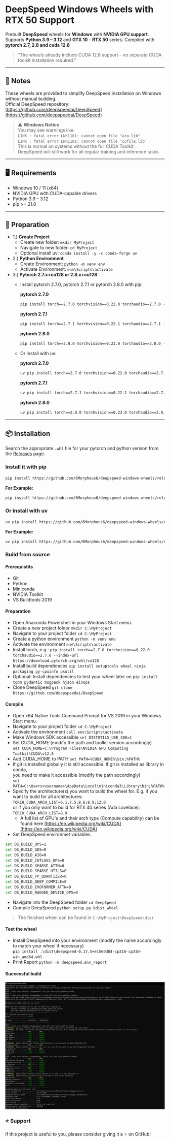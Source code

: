 # DeepSpeed Windows Wheels with RTX 50 Support

Prebuilt **DeepSpeed** wheels for **Windows** with **NVIDIA GPU support**.  
Supports **Python 3.9 – 3.12** and **GTX 10** - **RTX 50** series.
Compiled with **pytorch 2.7, 2.8 and cuda 12.8**  
> “The wheels already include CUDA 12.8 support – no separate CUDA toolkit installation  required.”

---

## 📜 Notes

These wheels are provided to simplify DeepSpeed installation on Windows without manual building.  
Official DeepSpeed repository: [https://github.com/deepspeedai/DeepSpeed](https://github.com/deepspeedai/DeepSpeed)

> ⚠ **Windows Notice**  
You may see warnings like:  
`LINK : fatal error LNK1181: cannot open file "aio.lib"`  
`LINK : fatal error LNK1181: cannot open file 'cufile.lib'`  
This is normal on systems without the full CUDA Toolkit.  
DeepSpeed will still work for all regular training and inference tasks.

---

## 🖥️ Requirements

- Windows 10 / 11 (x64)  
- NVIDIA GPU with CUDA-capable drivers  
- Python 3.9 – 3.12  
- pip >= 21.0

---

## 🔧 Preparation

- 1.) **Create Project**
  - Create new folder: `mkdir MyProject`
  - Navigate to new folder: `cd MyProject`
  - Optional install uv: `conda install -y -c conda-forge uv`
- 2.) **Python Environment**
  - Create Environment: `python -m venv env`
  - Activate Environment: `env\Scripts\activate`
- 3.) **Pytorch 2.7.x+cu128 or 2.8.x+cu128**
  - Install pytorch 2.7.0, pytorch 2.7.1 or pytorch 2.8.0 with pip:
  
    **pytorch 2.7.0**

    ```bash
    pip install torch==2.7.0 torchvision==0.22.0 torchaudio==2.7.0 --index-url https://download.pytorch.org/whl/cu128
    ```

    **pytorch 2.7.1**

    ```bash
    pip install torch==2.7.1 torchvision==0.22.1 torchaudio==2.7.1 --index-url https://download.pytorch.org/whl/cu128
    ```

    **pytorch 2.8.0**

    ```bash
    pip install torch==2.8.0 torchvision==0.23.0 torchaudio==2.8.0 --index-url https://download.pytorch.org/whl/cu128
    ```

  - Or install with uv:
  
    **pytorch 2.7.0**

    ```bash
    uv pip install torch==2.7.0 torchvision==0.22.0 torchaudio==2.7.0 --index-url https://download.pytorch.org/whl/cu128
    ```

    **pytorch 2.7.1**

    ```bash
    uv pip install torch==2.7.1 torchvision==0.22.1 torchaudio==2.7.1 --index-url https://download.pytorch.org/whl/cu128
    ```

    **pytorch 2.8.0**

    ```bash
    uv pip install torch==2.8.0 torchvision==0.23.0 torchaudio==2.8.0 --index-url https://download.pytorch.org/whl/cu128
    ```

---

## 📦 Installation

Search the appropriate `.whl` file for your pytorch and python version from the [Releases](https://github.com/6Morpheus6/deepspeed-windows-wheels/releases) page.

### Install it with pip

```bash
pip install https://github.com/6Morpheus6/deepspeed-windows-wheels/releases/download/<tag>deepspeed‑<version>‑<torch version>torch+cu128-cp<python version>‑cp<python version>‑win_amd64.whl
```

**For Example:**

```bash
pip install https://github.com/6Morpheus6/deepspeed-windows-wheels/releases/download/v0.17.5/deepspeed-0.17.5+e1560d84-2.7torch+cu128-cp310-cp310-win_amd64.whl
```

### Or install with uv

```bash
uv pip install https://github.com/6Morpheus6/deepspeed-windows-wheels/releases/download/<tag>deepspeed‑<version>‑<torch version>torch+cu128-cp<python version>‑cp<python version>‑win_amd64.whl
```

**For Example:**

```bash
uv pip install https://github.com/6Morpheus6/deepspeed-windows-wheels/releases/download/v0.17.5/deepspeed-0.17.5+e1560d84-2.7torch+cu128-cp310-cp310-win_amd64.whl
```

### Build from source

#### Prerequistits

- Git
- Python
- Miniconda
- NVIDIA Toolkit
- VS Buildtools 2019

#### Preparation

- Open Anaconda Powershell in your Windows Start menu.
- Create a new project folder `mkdir C:\MyProject`
- Navigate to your project folder `cd C:\MyProject`
- Create a python environment `python -m venv env`
- Activate the environment `env\Scripts\activate`
- Install torch, e.g.: `pip install torch==2.7.0 torchvision==0.22.0 torchaudio==2.7.0 --index-url https://download.pytorch.org/whl/cu128`
- Install build dependencies `pip install setuptools wheel ninja packaging py-cpuinfo psutil`
- Optional: Install dependencies to test your wheel later on `pip install tqdm pydantic msgpack hjson einops`
- Clone DeepSpeed `git clone https://github.com/deepspeedai/DeepSpeed`

#### Compile

- Open x64 Native Tools Command Prompt for VS 2019 in your Windows Start menu.
- Navigate to your project folder `cd C:\MyProject`
- Activate the environment `call env\Scripts\activate`
- Make Windows SDK accessible `set DISTUTILS_USE_SDK=1`
- Set CUDA_HOME (modify the path and toolkit version accordingly)  
  `set CUDA_HOME=C:\Program Files\NVIDIA GPU Computing Toolkit\CUDA\v12.8`
- Add CUDA_HOME to PATH `set PATH=%CUDA_HOME%\bin;%PATH%`
- If git is installed globally it is still accessible. If git is installed as library in conda,  
  you need to make it accessible (modify the path accordingly)  
  `set PATH=C:\Users<username>\AppData\Local\miniconda3\Library\bin;%PATH%`
- Specify the architecture(s) you want to build the wheel for. E.g. if you want to build for all architectures:
  `TORCH_CUDA_ARCH_LIST=6.1;7.5;8.6;8.9;12.0`  
  or if you only want to build for RTX 40 series (Ada Lovelace):  
  `TORCH_CUDA_ARCH_LIST=8.9`
  - A full list of GPU's and their arch type (Compute capability) can be found here [https://en.wikipedia.org/wiki/CUDA](https://en.wikipedia.org/wiki/CUDA)
- Set DeepSpeed environmet variables.

```bash
set DS_BUILD_OPS=1
set DS_BUILD_GDS=0
set DS_BUILD_AIO=0
set DS_BUILD_CUTLASS_OPS=0
set DS_BUILD_SPARSE_ATTN=0
set DS_BUILD_SPARSE_UTILS=0
set DS_BUILD_FP_QUANTIZER=0
set DS_BUILD_DEEP_COMPILE=0
set DS_BUILD_EVOFORMER_ATTN=0
set DS_BUILD_RAGGED_DEVICE_OPS=0
```

- Navigate into the DeepSpeed folder `cd DeepSpeed`
- Compile DeepSpeed `python setup.py bdist_wheel`

> The finished wheel can be found in `C:\MyProject\DeepSpeed\dist`

#### Test the wheel

- Install DeepSpeed into your environment (modify the name accordingly to match your wheel if necessary)  
  `pip install .\dist\deepspeed-0.17.5+e1560d84-cp310-cp310-win_amd64.whl`
- Print Report `python -m deepspeed.env_report`
  
#### Successful build

![alt text](images/Deepspeed_Report.png)

### ⭐ Support

If this project is useful to you, please consider giving it a ⭐ on GitHub!
